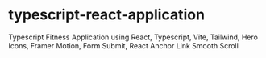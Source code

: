 # typescript-react-application
 Typescript Fitness Application using React, Typescript, Vite, Tailwind, Hero Icons, Framer Motion, Form Submit, React Anchor Link Smooth Scroll
